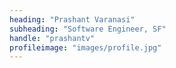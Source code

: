 ```yaml
---
heading: "Prashant Varanasi"
subheading: "Software Engineer, SF"
handle: "prashantv"
profileimage: "images/profile.jpg"
---
```

